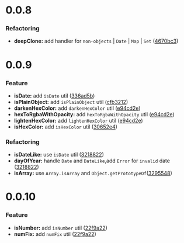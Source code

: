 # 0.0.8

### Refactoring

- **deepClone:** add handler for `non-objects` | `Date` | `Map` | `Set` ([<u>4670bc3</u>](https://github.com/LcLoveStudy/-lichang666/commit/4670bc3c4bcbe7232610411c7062b0fb0b06e1c4))

# 0.0.9

### Feature

- **isDate:** add `isDate` util ([<u>336ad5b</u>](https://github.com/LcLoveStudy/-lichang666/commit/336ad5b174e8544cd58b61e28d6bf5d59b9bf03c))
- **isPlainObject:** add `isPlainObject` util ([<u>cfb3212</u>](https://github.com/LcLoveStudy/-lichang666/commit/cfb3212422ca8f66b40a3fab82d400fed9b5adcc))
- **darkenHexColor:** add `darkenHexColor` util ([<u>e94cd2e</u>](https://github.com/LcLoveStudy/-lichang666/commit/e94cd2e6103bf03fada587e4ca6813f91ffce7cb))
- **hexToRgbaWithOpacity:** add `hexToRgbaWithOpacity` util ([<u>e94cd2e</u>](https://github.com/LcLoveStudy/-lichang666/commit/e94cd2e6103bf03fada587e4ca6813f91ffce7cb))
- **lightenHexColor:** add `lightenHexColor` util ([<u>e94cd2e</u>](https://github.com/LcLoveStudy/-lichang666/commit/e94cd2e6103bf03fada587e4ca6813f91ffce7cb))
- **isHexColor:** add `isHexColor` util ([<u>30652e4</u>](https://github.com/LcLoveStudy/-lichang666/commit/30652e42a8f64182a5c3f2b2103cc5bc2f7cf2c7))

### Refactoring

- **isDateLike:** use `isDate` util ([<u>3218822</u>](https://github.com/LcLoveStudy/-lichang666/commit/3218822490fb2d719b56c49aea2ff13539bad403))
- **dayOfYear:** handle `Date` and `DateLike`,add `Error` for `invalid` date ([<u>3218822</u>](https://github.com/LcLoveStudy/-lichang666/commit/3218822490fb2d719b56c49aea2ff13539bad403))
- **isArray:** use `Array.isArray` and `Object.getPrototypeOf`([<u>3295548</u>](https://github.com/LcLoveStudy/-lichang666/commit/3295548234ac79603900c6237763909b3ad2ecdd))

# 0.0.10

### Feature

- **isNumber:** add `isNumber` util ([<u>22f9a22</u>](https://github.com/LcLoveStudy/-lichang666/commit/22f9a22aabd18f30288a8c0b83b288a40ccc1064))
- **numFix:** add `numFix` util ([<u>22f9a22</u>](https://github.com/LcLoveStudy/-lichang666/commit/22f9a22aabd18f30288a8c0b83b288a40ccc1064))

